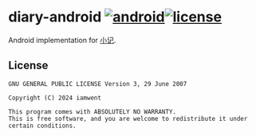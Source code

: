# diary-android [![android](https://img.shields.io/badge/android-24%2B-brightgreen.svg)](https://android-arsenal.com/api?level=24)[![license](https://img.shields.io/badge/license-GPL3-lightgrey.svg)](https://github.com/iamwent/diary-android/blob/master/LICENSE)

Android implementation for [小记](https://apps.apple.com/cn/app/%E5%B0%8F%E8%AE%B0/id975031499).

## License

```
GNU GENERAL PUBLIC LICENSE Version 3, 29 June 2007

Copyright (C) 2024 iamwent

This program comes with ABSOLUTELY NO WARRANTY.
This is free software, and you are welcome to redistribute it under certain conditions.
```

